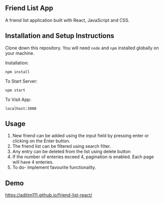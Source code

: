 ## Friend List App

A friend list application built with React, JavaScript and CSS.

## Installation and Setup Instructions

Clone down this repository. You will need `node` and `npm` installed globally on your machine.

Installation:

`npm install`

To Start Server:

`npm start`

To Visit App:

`localhost:3000`

## Usage

1. New friend can be added using the input field by pressing enter or clicking on the Enter button.
2. The friend list can be filtered using search filter.
3. Any entry can be deleted from the list using delete button
4. If the number of enteries exceed 4, pagination is enabled. Each page will have 4 enteries.
5. To do- Implement favourite functionality.

## Demo

https://aditim111.github.io/friend-list-react/
